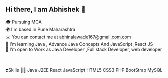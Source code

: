 <h2>Hi there, I am Abhishek 👋</h2>

🎓  Pursuing MCA  <br/>
🌍  I'm based in Pune Maharashtra <br/>
✉️  You can contact me at abhinalawade167@gmail.com.com <br/>
🧠  I'm learning Java , Advance Java Concepts And JavaScript ,React JS <br/>
🤝  I'm open to Work as Java Developer ,Full stack Developer, web developer<br/>
<br/>
<br/>

❣️Skills  🧑‍💻 Java J2EE  React JavaScript HTML5 CSS3 PHP BootStrap MySQL  
